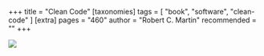 +++
title = "Clean Code"
[taxonomies]
tags = [ "book", "software", "clean-code" ]
[extra]
pages = "460"
author = "Robert C. Martin"
recommended = ""
+++

<a target="_blank" href="https://www.amazon.de/gp/product/0132350882/ref=as_li_tl?ie=UTF8&camp=1638&creative=6742&creativeASIN=0132350882&linkCode=as2&tag=chemaclass-21&linkId=69e7ad0e2974e7511a92cce2c6a08ef0">
    <img border="0" src="https://images-na.ssl-images-amazon.com/images/I/41yafGMO+rL._SX376_BO1,204,203,200_.jpg" >
</a>

<!-- more -->
